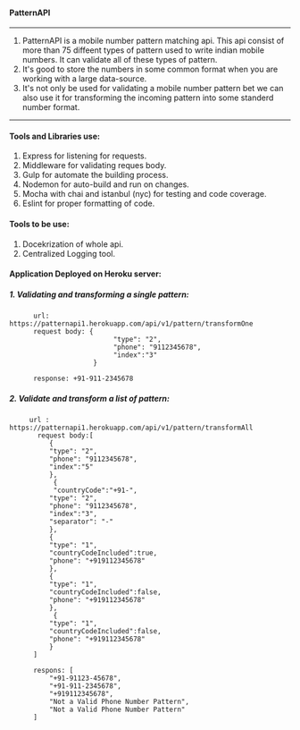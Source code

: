#### PatternAPI
----
1. PatternAPI is a mobile number pattern matching api. This api consist of more than 75 diffeent types of pattern used to write indian mobile numbers. It can validate all of these types of pattern. 
2. It's good to store the numbers in some common format when you are working with a large data-source. 
3. It's not only be used for validating a mobile number pattern bet we can also use it for transforming the incoming pattern into some standerd number format.
----

#### Tools and Libraries use:
1. Express for listening for requests.
2. Middleware for validating reques body.
3. Gulp for automate the building process.
4. Nodemon for auto-build and run on changes.
5. Mocha with chai and istanbul (nyc) for testing and code coverage.
6. Eslint for proper formatting of code.


#### Tools to be use:
1. Docekrization of whole api.
2. Centralized Logging tool.


#### Application Deployed on Heroku server:
##### 1. Validating and transforming a single pattern:
          url: https://patternapi1.herokuapp.com/api/v1/pattern/transformOne
          request body: {
                              "type": "2",  
                              "phone": "9112345678",
                              "index":"3"
                         }
                         
          response: +91-911-2345678
          
##### 2. Validate and transform a list of pattern:
         url : https://patternapi1.herokuapp.com/api/v1/pattern/transformAll
           request body:[
              {
              "type": "2",  
              "phone": "9112345678",
              "index":"5"
              },
               {
               "countryCode":"+91-",
              "type": "2",  
              "phone": "9112345678",
              "index":"3",
              "separator": "-"
              },
              {
              "type": "1", 
              "countryCodeIncluded":true, 
              "phone": "+919112345678"
              },
              {
              "type": "1", 
              "countryCodeIncluded":false, 
              "phone": "+919112345678"
              },
               {
              "type": "1", 
              "countryCodeIncluded":false, 
              "phone": "+919112345678"
              }
          ]

          respons: [
              "+91-91123-45678",
              "+91-911-2345678",
              "+919112345678",
              "Not a Valid Phone Number Pattern",
              "Not a Valid Phone Number Pattern"
          ]
          
